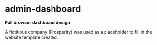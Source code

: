 # admin-dashboard
**Full browser dashboard design**

A fictitious company (Prosperity) was used as a placeholder to fill in the website template created.


